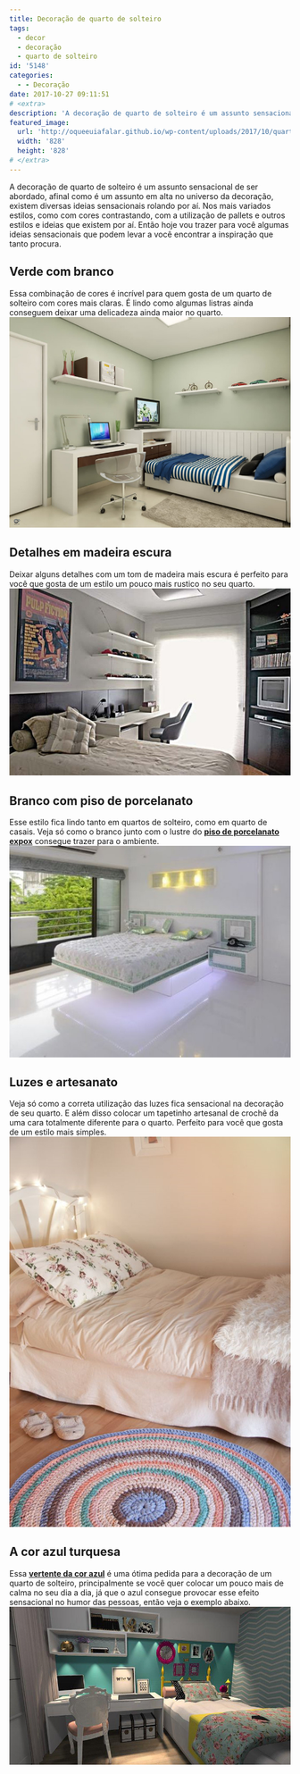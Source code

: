 ```yaml
---
title: Decoração de quarto de solteiro
tags:
  - decor
  - decoração
  - quarto de solteiro
id: '5148'
categories:
  - - Decoração
date: 2017-10-27 09:11:51
# <extra>
description: 'A decoração de quarto de solteiro é um assunto sensacional de ser abordado, afinal como é um assunto em alta no universo da decoração, existem diversas ideias sensacionais rolando por aí. Nos mais variados estilos, como com cores contrastando, com a utilização de pallets e outros estilos e ideias que existem por aí. Então hoje vou trazer para você algumas ideias sensacionais que podem levar a você encontrar a inspiração que tanto procura. Verde com branco Essa combinação de cores é incrível para quem gosta de um quarto de solteiro com cores mais claras. É lindo como algumas listras ainda conseguem deixar uma delicadeza ainda maior no quarto. Detalhes em madeira escura Deixar alguns detalhes com um tom de madeira mais escura é perfeito para você que gosta de um estilo um pouco mais rustico no seu quarto. Branco com &hellip;'
featured_image: 
  url: 'http://oqueeuiafalar.github.io/wp-content/uploads/2017/10/quarto-branco-com-piso-de-porcelanato.jpg'
  width: '828'
  height: '828'
# </extra>
---
```


A decoração de quarto de solteiro é um assunto sensacional de ser abordado, afinal como é um assunto em alta no universo da decoração, existem diversas ideias sensacionais rolando por aí. Nos mais variados estilos, como com cores contrastando, com a utilização de pallets e outros estilos e ideias que existem por aí. Então hoje vou trazer para você algumas ideias sensacionais que podem levar a você encontrar a inspiração que tanto procura.

## Verde com branco

Essa combinação de cores é incrível para quem gosta de um quarto de solteiro com cores mais claras. É lindo como algumas listras ainda conseguem deixar uma delicadeza ainda maior no quarto. ![cores-para-mudar-a-decoração-do-quarto](/wp-content/uploads/2017/10/quarto-verde-e-branco-decoração.jpg)

## Detalhes em madeira escura

Deixar alguns detalhes com um tom de madeira mais escura é perfeito para você que gosta de um estilo um pouco mais rustico no seu quarto. ![como-usar-madeira-escura-na-decoração](/wp-content/uploads/2017/10/quarto-com-detalhes-em-madeira-escura.jpg)

## Branco com piso de porcelanato

Esse estilo fica lindo tanto em quartos de solteiro, como em quarto de casais. Veja só como o branco junto com o lustre do [**piso de porcelanato expox**](http://www.dcorevoce.com.br/porcelanato-liquido/) consegue trazer para o ambiente. ![como-usar-porcelanato-no-quarto-decoração ](/wp-content/uploads/2017/10/quarto-branco-com-piso-de-porcelanato.jpg)

## Luzes e artesanato

Veja só como a correta utilização das luzes fica sensacional na decoração de seu quarto. E além disso colocar um tapetinho artesanal de crochê da uma cara totalmente diferente para o quarto. Perfeito para você que gosta de um estilo mais simples.![como-usar-tapete-na-decoração-do-quarto](/wp-content/uploads/2017/10/como-usar-luzes-na-decoração-do-quarto.jpg)

## A cor azul turquesa

Essa [**vertente da cor azul**](http://www.dcorevoce.com.br/quarto-azul-turquesa/) é uma ótima pedida para a decoração de um quarto de solteiro, principalmente se você quer colocar um pouco mais de calma no seu dia a dia, já que o azul consegue provocar esse efeito sensacional no humor das pessoas, então veja o exemplo abaixo. ![decor-quarto-azul](/wp-content/uploads/2017/10/decoração-quarto-azul-turquesa.jpg)
